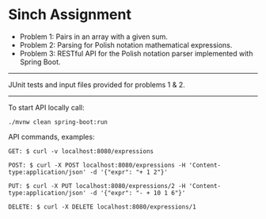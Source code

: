 # Sinch Assignment

- Problem 1: Pairs in an array with a given sum.
- Problem 2: Parsing for Polish notation mathematical expressions.
- Problem 3: RESTful API for the Polish notation parser implemented with Spring Boot.  

***

JUnit tests and input files provided for problems 1 & 2.

***
To start API locally call:
```
./mvnw clean spring-boot:run
```

API commands, examples:
```
GET: $ curl -v localhost:8080/expressions

POST: $ curl -X POST localhost:8080/expressions -H 'Content-type:application/json' -d '{"expr": "+ 1 2"}'

PUT: $ curl -X PUT localhost:8080/expressions/2 -H 'Content-type:application/json' -d '{"expr": "- + 10 1 6"}'

DELETE: $ curl -X DELETE localhost:8080/expressions/1
```
